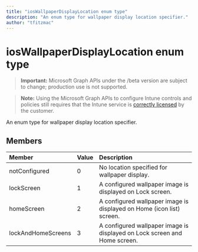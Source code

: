 ```yaml
---
title: "iosWallpaperDisplayLocation enum type"
description: "An enum type for wallpaper display location specifier."
author: "tfitzmac"
---
```


# iosWallpaperDisplayLocation enum type

> **Important:** Microsoft Graph APIs under the /beta version are subject to change; production use is not supported.

> **Note:** Using the Microsoft Graph APIs to configure Intune controls and policies still requires that the Intune service is [correctly licensed](https://go.microsoft.com/fwlink/?linkid=839381) by the customer.

An enum type for wallpaper display location specifier.

## Members
|Member|Value|Description|
|:---|:---|:---|
|notConfigured|0|No location specified for wallpaper display.|
|lockScreen|1|A configured wallpaper image is displayed on Lock screen.|
|homeScreen|2|A configured wallpaper image is displayed on Home (icon list) screen.|
|lockAndHomeScreens|3|A configured wallpaper image is displayed on Lock screen and Home screen.|




